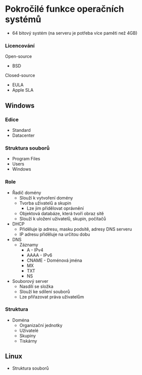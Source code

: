 # Pokročilé funkce operačních systémů
- 64 bitový systém (na serveru je potřeba více paměti než 4GB)

### Licencování
Open-source
- BSD

Closed-source
- EULA
- Apple SLA

## Windows

### Edice
- Standard
- Datacenter

### Struktura souborů
- Program Files
- Users
- Windows

### Role
- Řadič domény
  - Slouží k vytvoření domény
  - Tvorba uživatelů a skupin
    - Lze jim přidělovat oprávnění
  - Objektová databáze, která tvoří obraz sítě
  - Slouží k uložení uživatelů, skupin, počítačů
- DHCP
  - Přiděluje ip adresu, masku podsítě, adresy DNS serveru
  - IP adresu přiděluje na určitou dobu
- DNS
  - Záznamy
    - A - IPv4
    - AAAA - IPv6
    - CNAME - Doménová jména
    - MX
    - TXT
    - NS
- Souborový server
  - Nasdílí se složka
  - Slouží ke sdílení souborů
  - Lze přiřazovat práva uživatelům

### Struktura
- Doména
  - Organizační jednotky
  - Uživatelé
  - Skupiny
  - Tiskárny
  
## Linux
- Struktura souborů
